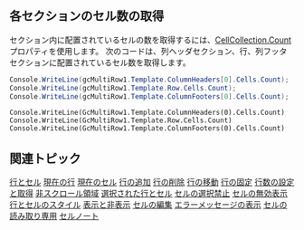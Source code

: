 ## 各セクションのセル数の取得

セクション内に配置されているセルの数を取得するには、[CellCollection.Count](gcdocsite__documentlink?toc-item-id=bf380568-595d-4d1f-a9e6-8edf90d25785)プロパティを使用します。
次のコードは、列ヘッダセクション、行、列フッタセクションに配置されているセル数を取得します。

```csharp
Console.WriteLine(gcMultiRow1.Template.ColumnHeaders[0].Cells.Count);
Console.WriteLine(gcMultiRow1.Template.Row.Cells.Count);
Console.WriteLine(gcMultiRow1.Template.ColumnFooters[0].Cells.Count);
```

```vbnet
Console.WriteLine(GcMultiRow1.Template.ColumnHeaders(0).Cells.Count)
Console.WriteLine(GcMultiRow1.Template.Row.Cells.Count)
Console.WriteLine(GcMultiRow1.Template.ColumnFooters(0).Cells.Count)
```

## 関連トピック

[行とセル](gcdocsite__documentlink?toc-item-id=324fb6a9-dfd4-47c6-a50b-e5d6a733482c)
[現在の行](gcdocsite__documentlink?toc-item-id=7b0ccaf9-9a5f-4a5f-8213-ad223b742c47)
[現在のセル](gcdocsite__documentlink?toc-item-id=6a3e5e39-1e55-4d17-92f8-f98e089d50d6)
[行の追加](gcdocsite__documentlink?toc-item-id=6a5f283a-fdc8-42fa-af13-1298526d1974)
[行の削除](gcdocsite__documentlink?toc-item-id=722f1dee-d553-42d5-8c58-5f9c89e3edb3)
[行の移動](gcdocsite__documentlink?toc-item-id=bec8974f-59e4-439e-8bff-62e0068fc64c)
[行の固定](gcdocsite__documentlink?toc-item-id=6bd87f6c-4ec6-4996-ad1b-90a1ea751ff6)
[行数の設定と取得](gcdocsite__documentlink?toc-item-id=7f09d5fd-1715-4c72-bd9a-9d59f7302ae2)
[非スクロール領域](gcdocsite__documentlink?toc-item-id=9c2ffa5b-afc7-4e48-a7dd-8ea7ed014357)
[選択された行とセル](gcdocsite__documentlink?toc-item-id=34eab7a7-4714-49ae-b8df-7afa70750da1)
[セルの選択禁止](gcdocsite__documentlink?toc-item-id=44b1d9b5-a649-4d0d-b686-4884fcfd887a)
[セルの無効表示](gcdocsite__documentlink?toc-item-id=8fdf67b2-a648-40ce-b095-ca253fa79ad2)
[行とセルのスタイル](gcdocsite__documentlink?toc-item-id=35fe0c78-93bb-4048-8b2d-3e76d5c4a46d)
[表示と非表示](gcdocsite__documentlink?toc-item-id=740237fd-48df-4acb-bf6e-e927ba73941e)
[セルの編集](gcdocsite__documentlink?toc-item-id=9c3197b6-f2e2-4c66-9f4e-03d277a8c087)
[エラーメッセージの表示](gcdocsite__documentlink?toc-item-id=c7f2f4ef-e8a2-4cdb-90be-1a4e8ded871a)
[セルの読み取り専用](gcdocsite__documentlink?toc-item-id=3aed4939-b469-4405-a52a-e07d9aff2327)
[セルノート](gcdocsite__documentlink?toc-item-id=ecd20ea8-d990-4308-9bfc-e55491f0c3ee)